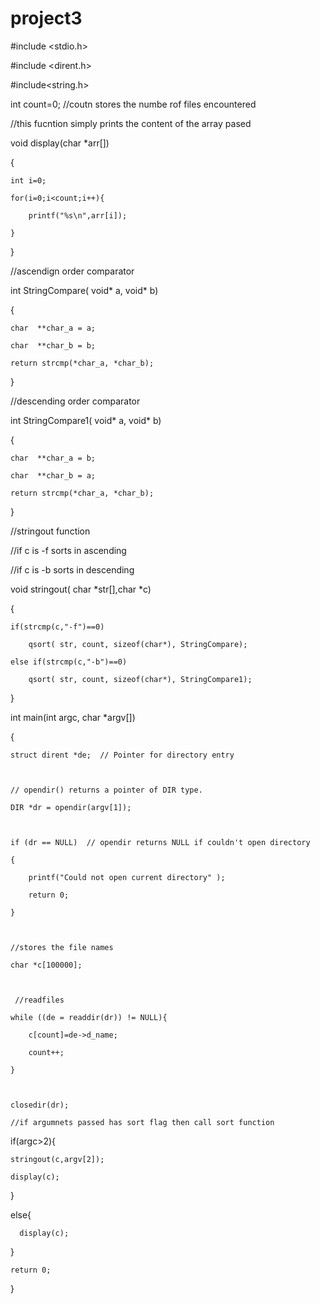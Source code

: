# project3
#include <stdio.h>

#include <dirent.h>

#include<string.h>

int count=0;    //coutn stores the  numbe rof files encountered

//this fucntion simply prints the content of the array pased

void display(char *arr[])

{

    int i=0;

    for(i=0;i<count;i++){

        printf("%s\n",arr[i]);  

    }

}

//ascendign order comparator

int StringCompare(  void* a,  void* b)

{

    char  **char_a = a;

    char  **char_b = b;

    return strcmp(*char_a, *char_b);

}

//descending order comparator

int StringCompare1(  void* a,  void* b)

{

    char  **char_a = b;

    char  **char_b = a;

    return strcmp(*char_a, *char_b);

}

//stringout function

//if c is -f sorts in ascending

//if  c is -b sorts in descending

void stringout( char *str[],char *c)

{

    if(strcmp(c,"-f")==0)

        qsort( str, count, sizeof(char*), StringCompare);

    else if(strcmp(c,"-b")==0)

        qsort( str, count, sizeof(char*), StringCompare1);

}



int main(int argc, char *argv[])

{

    struct dirent *de;  // Pointer for directory entry

  

    // opendir() returns a pointer of DIR type.  

    DIR *dr = opendir(argv[1]);

  

    if (dr == NULL)  // opendir returns NULL if couldn't open directory

    {

        printf("Could not open current directory" );

        return 0;

    }

  

    //stores the file names

    char *c[100000];

    

     //readfiles

    while ((de = readdir(dr)) != NULL){

        c[count]=de->d_name;

        count++;

    }

  

    closedir(dr);

    //if argumnets passed has sort flag then call sort function

   if(argc>2){

    stringout(c,argv[2]);

    display(c);

   }

   else{

      display(c);

   }



    return 0;

}


